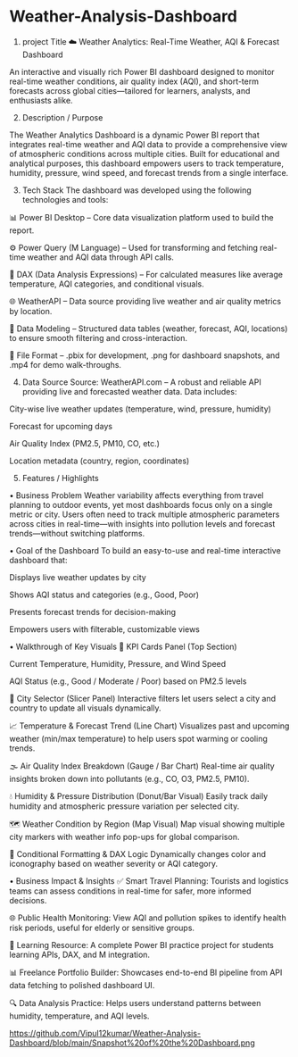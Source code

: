 # Weather-Analysis-Dashboard

1. project Title
☁️ Weather Analytics: Real-Time Weather, AQI & Forecast Dashboard

An interactive and visually rich Power BI dashboard designed to monitor real-time weather conditions, air quality index (AQI), and short-term forecasts across global cities—tailored for learners, analysts, and enthusiasts alike.

2. Description / Purpose


The Weather Analytics Dashboard is a dynamic Power BI report that integrates real-time weather and AQI data to provide a comprehensive view of atmospheric conditions across multiple cities. Built for educational and analytical purposes, this dashboard empowers users to track temperature, humidity, pressure, wind speed, and forecast trends from a single interface.

3. Tech Stack
The dashboard was developed using the following technologies and tools:

📊 Power BI Desktop – Core data visualization platform used to build the report.

⚙️ Power Query (M Language) – Used for transforming and fetching real-time weather and AQI data through API calls.

🧠 DAX (Data Analysis Expressions) – For calculated measures like average temperature, AQI categories, and conditional visuals.

🌐 WeatherAPI – Data source providing live weather and air quality metrics by location.

🧱 Data Modeling – Structured data tables (weather, forecast, AQI, locations) to ensure smooth filtering and cross-interaction.

📁 File Format – .pbix for development, .png for dashboard snapshots, and .mp4 for demo walk-throughs.

4. Data Source
Source: WeatherAPI.com – A robust and reliable API providing live and forecasted weather data.
Data includes:

City-wise live weather updates (temperature, wind, pressure, humidity)

Forecast for upcoming days

Air Quality Index (PM2.5, PM10, CO, etc.)

Location metadata (country, region, coordinates)

5. Features / Highlights

• Business Problem
Weather variability affects everything from travel planning to outdoor events, yet most dashboards focus only on a single metric or city.
Users often need to track multiple atmospheric parameters across cities in real-time—with insights into pollution levels and forecast trends—without switching platforms.

• Goal of the Dashboard
To build an easy-to-use and real-time interactive dashboard that:

Displays live weather updates by city

Shows AQI status and categories (e.g., Good, Poor)

Presents forecast trends for decision-making

Empowers users with filterable, customizable views

• Walkthrough of Key Visuals
🧊 KPI Cards Panel (Top Section)

Current Temperature, Humidity, Pressure, and Wind Speed

AQI Status (e.g., Good / Moderate / Poor) based on PM2.5 levels

📍 City Selector (Slicer Panel)
Interactive filters let users select a city and country to update all visuals dynamically.

📈 Temperature & Forecast Trend (Line Chart)
Visualizes past and upcoming weather (min/max temperature) to help users spot warming or cooling trends.

🌫️ Air Quality Index Breakdown (Gauge / Bar Chart)
Real-time air quality insights broken down into pollutants (e.g., CO, O3, PM2.5, PM10).

💧 Humidity & Pressure Distribution (Donut/Bar Visual)
Easily track daily humidity and atmospheric pressure variation per selected city.

🗺️ Weather Condition by Region (Map Visual)
Map visual showing multiple city markers with weather info pop-ups for global comparison.

🧪 Conditional Formatting & DAX Logic
Dynamically changes color and iconography based on weather severity or AQI category.

• Business Impact & Insights
✅ Smart Travel Planning: Tourists and logistics teams can assess conditions in real-time for safer, more informed decisions.

🌐 Public Health Monitoring: View AQI and pollution spikes to identify health risk periods, useful for elderly or sensitive groups.

🧠 Learning Resource: A complete Power BI practice project for students learning APIs, DAX, and M integration.

📊 Freelance Portfolio Builder: Showcases end-to-end BI pipeline from API data fetching to polished dashboard UI.

🔍 Data Analysis Practice: Helps users understand patterns between humidity, temperature, and AQI levels.

https://github.com/Vipul12kumar/Weather-Analysis-Dashboard/blob/main/Snapshot%20of%20the%20Dashboard.png



